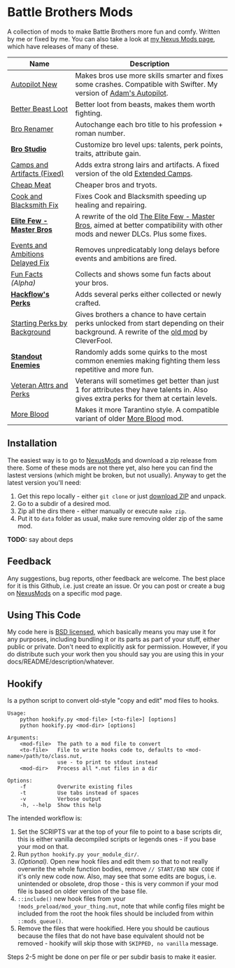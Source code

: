 # Battle Brothers Mods

A collection of mods to make Battle Brothers more fun and comfy. Written by me or fixed by me. You can also take a look at [my Nexus Mods page][nexus-mods], which have releases of many of these.

| Name | Description |
---|---
[Autopilot New](autopilot) | Makes bros use more skills smarter and fixes some crashes. Compatible with Swifter. My version of [Adam's Autopilot][autopilot-old].
[Better Beast Loot](mod_beast_loot) | Better loot from beasts, makes them worth fighting.
[Bro Renamer](renamer) | Autochange each bro title to his profession + roman number.
**[Bro Studio](bro_studio)** | Customize bro level ups: talents, perk points, traits, attribute gain.
[Camps and Artifacts (Fixed)](camps_and_artifacts) | Adds extra strong lairs and artifacts. A fixed version of the old [Extended Camps][camps-old].
[Cheap Meat](mod_cheap_meat) | Cheaper bros and tryots.
[Cook and Blacksmith Fix](heal_repair_fix) | Fixes Cook and Blacksmith speeding up healing and repairing.
**[Elite Few - Master Bros](elite_few)** | A rewrite of the old [The Elite Few - Master Bros][elite-few-old], aimed at better compatibility with other mods and newer DLCs. Plus some fixes.
[Events and Ambitions Delayed Fix](events_delayed_fix) | Removes unpredicatably long delays before events and ambitions are fired.
[Fun Facts](fun_facts) *(Alpha)* | Collects and shows some fun facts about your bros.
**[Hackflow's Perks](hackflows_perks)** | Adds several perks either collected or newly crafted. 
[Starting Perks by Background](mod_background_perks) | Gives brothers a chance to have certain perks unlocked from start depending on their background. A rewrite of the [old mod][background-perks-old] by CleverFool.
**[Standout Enemies](standout_enemies)** | Randomly adds some quirks to the most common enemies making fighting them less repetitive and more fun.
[Veteran Attrs and Perks](mod_vap) | Veterans will sometimes get better than just 1 for attributes they have talents in. Also gives extra perks for them at certain levels.
[More Blood](more_blood) | Makes it more Tarantino style. A compatible variant of older [More Blood][more-blood-old] mod.

<!-- [Brogen](brogen) | An alternative to Ultra Bros -->
<!-- [Useful Things](useful) | Some things made more useful: nets, hand to hand, ... -->


## Installation

The easiest way is to go to [NexusMods][nexus-mods] and download a zip release from there. Some of these mods are not there yet, also here you can find the lastest versions (which might be broken, but not usually). Anyway to get the latest version you'll need:

1. Get this repo locally - either `git clone` or just [download ZIP][zip] and unpack.
2. Go to a subdir of a desired mod.
3. Zip all the dirs there - either manually or execute `make zip`.
4. Put it to `data` folder as usual, make sure removing older zip of the same mod.

**TODO:** say about deps


## Feedback

Any suggestions, bug reports, other feedback are welcome. The best place for it is this Github, i.e. just create an issue. Or you can post or create a bug on [NexusMods][nexus-mods] on a specific mod page.


## Using This Code

My code here is [BSD licensed](LICENSE), which basically means you may use it for any purposes, including bundling it or its parts as part of your stuff, either public or private. Don't need to explicitly ask for permission. However, if you do distribute such your work then you should say you are using this in your docs/README/description/whatever.


## Hookify

Is a python script to convert old-style "copy and edit" mod files to hooks.

```
Usage:
    python hookify.py <mod-file> [<to-file>] [options]
    python hookify.py <mod-dir> [options]

Arguments:
    <mod-file>  The path to a mod file to convert
    <to-file>   File to write hooks code to, defaults to <mod-name>/path/to/class.nut,
                use - to print to stdout instead
    <mod-dir>   Process all *.nut files in a dir

Options:
    -f          Overwrite existing files
    -t          Use tabs instead of spaces
    -v          Verbose output
    -h, --help  Show this help
```

The intended workflow is:

1. Set the SCRIPTS var at the top of your file to point to a base scripts dir, this is either vanilla decompiled scripts or legends ones - if you base your mod on that.
2. Run `python hookify.py your_module_dir/`.
3. *(Optional).* Open new hook files and edit them so that to not really overwrite the whole function bodies, remove `// START/END NEW CODE` if it's only new code now. Also, may see that some edits are bogus, i.e. unintended or obsolete, drop those - this is very common if your mod file is based on older version of the base file.
4. `::include()` new hook files from your `!mods_preload/mod_your_thing.nut`, note that while config files might be included from the root the hook files should be included from within `::mods_queue()`.
5. Remove the files that were hookified. Here you should be cautious because the files that do not have base equivalent should not be removed - hookify will skip those with `SKIPPED, no vanilla` message.

Steps 2-5 might be done on per file or per subdir basis to make it easier.


[nexus-mods]: https://www.nexusmods.com/battlebrothers/users/97435548?tab=user+files
[zip]: https://github.com/Suor/battle-brothers-mods/archive/refs/heads/master.zip

[autopilot-old]: https://www.nexusmods.com/battlebrothers/mods/62
[camps-old]: https://www.nexusmods.com/battlebrothers/mods/195
[elite-few-old]: https://www.nexusmods.com/battlebrothers/mods/253
[background-perks-old]: https://www.nexusmods.com/battlebrothers/mods/70
[more-blood-old]: https://www.nexusmods.com/battlebrothers/mods/28
